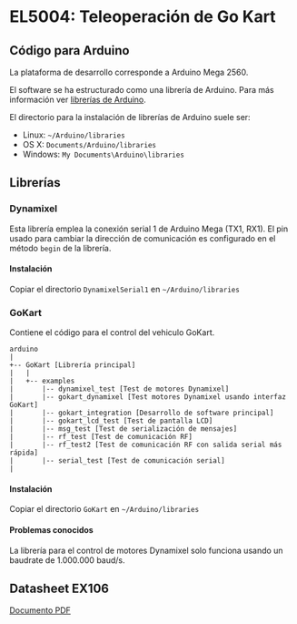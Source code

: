 # EL5004: Teleoperación de Go Kart

## Código para Arduino

La plataforma de desarrollo corresponde a Arduino Mega 2560.

El software se ha estructurado como una librería de Arduino. Para más información ver [librerías de Arduino]( https://www.arduino.cc/en/Guide/Libraries).

El directorio para la instalación de librerías de Arduino suele ser:
* Linux: `~/Arduino/libraries`
* OS X: `Documents/Arduino/libraries`
* Windows: `My Documents\Arduino\libraries`

## Librerías

### Dynamixel

Esta librería emplea la conexión serial 1 de Arduino Mega (TX1, RX1). El pin usado para cambiar la dirección de comunicación es configurado en el método `begin` de la librería. 

#### Instalación

Copiar el directorio `DynamixelSerial1` en `~/Arduino/libraries`

### GoKart

Contiene el código para el control del vehiculo GoKart.

```
arduino
|
+-- GoKart [Librería principal]
|   |
|   +-- examples
|       |-- dynamixel_test [Test de motores Dynamixel]
|       |-- gokart_dynamixel [Test motores Dynamixel usando interfaz GoKart]
|       |-- gokart_integration [Desarrollo de software principal]
|       |-- gokart_lcd_test [Test de pantalla LCD]
|       |-- msg_test [Test de serialización de mensajes]
|       |-- rf_test [Test de comunicación RF]
|       |-- rf_test2 [Test de comunicación RF con salida serial más rápida]
|       |-- serial_test [Test de comunicación serial]
|
```
#### Instalación

Copiar el directorio `GoKart` en `~/Arduino/libraries`


#### Problemas conocidos

La librería para el control de motores Dynamixel solo funciona usando un baudrate de 1.000.000 baud/s.

## Datasheet EX106

[Documento PDF](http://www.hizook.com/files/users/3/EX-106_Robotis_Dynamixel_Servo_UserGuide.pdf)

